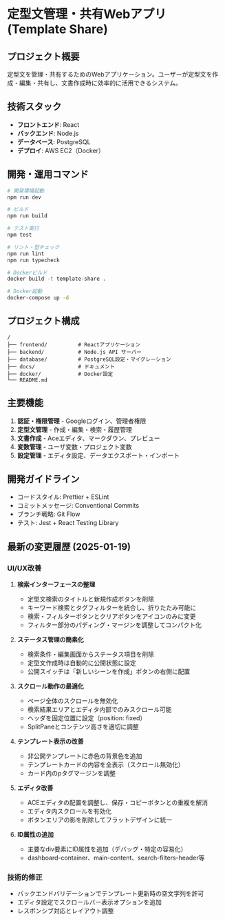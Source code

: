 # 定型文管理・共有Webアプリ (Template Share)

## プロジェクト概要
定型文を管理・共有するためのWebアプリケーション。ユーザーが定型文を作成・編集・共有し、文書作成時に効率的に活用できるシステム。

## 技術スタック
- **フロントエンド**: React
- **バックエンド**: Node.js
- **データベース**: PostgreSQL
- **デプロイ**: AWS EC2（Docker）

## 開発・運用コマンド
```bash
# 開発環境起動
npm run dev

# ビルド
npm run build

# テスト実行
npm test

# リント・型チェック
npm run lint
npm run typecheck

# Dockerビルド
docker build -t template-share .

# Docker起動
docker-compose up -d
```

## プロジェクト構成
```
/
├── frontend/          # Reactアプリケーション
├── backend/           # Node.js API サーバー
├── database/          # PostgreSQL設定・マイグレーション
├── docs/              # ドキュメント
├── docker/            # Docker設定
└── README.md
```

## 主要機能
1. **認証・権限管理** - Googleログイン、管理者権限
2. **定型文管理** - 作成・編集・検索・履歴管理
3. **文書作成** - Aceエディタ、マークダウン、プレビュー
4. **変数管理** - ユーザ変数・プロジェクト変数
5. **設定管理** - エディタ設定、データエクスポート・インポート

## 開発ガイドライン
- コードスタイル: Prettier + ESLint
- コミットメッセージ: Conventional Commits
- ブランチ戦略: Git Flow
- テスト: Jest + React Testing Library

## 最新の変更履歴 (2025-01-19)

### UI/UX改善
1. **検索インターフェースの整理**
   - 定型文検索のタイトルと新規作成ボタンを削除
   - キーワード検索とタグフィルターを統合し、折りたたみ可能に
   - 検索・フィルターボタンとクリアボタンをアイコンのみに変更
   - フィルター部分のパディング・マージンを調整してコンパクト化

2. **ステータス管理の簡素化**
   - 検索条件・編集画面からステータス項目を削除
   - 定型文作成時は自動的に公開状態に設定
   - 公開スイッチは「新しいシーンを作成」ボタンの右側に配置

3. **スクロール動作の最適化**
   - ページ全体のスクロールを無効化
   - 検索結果エリアとエディタ内部でのみスクロール可能
   - ヘッダを固定位置に設定（position: fixed）
   - SplitPaneとコンテンツ高さを適切に調整

4. **テンプレート表示の改善**
   - 非公開テンプレートに赤色の背景色を追加
   - テンプレートカードの内容を全表示（スクロール無効化）
   - カード内のpタグマージンを調整

5. **エディタ改善**
   - ACEエディタの配置を調整し、保存・コピーボタンとの重複を解消
   - エディタ内スクロールを有効化
   - ボタンエリアの影を削除してフラットデザインに統一

6. **ID属性の追加**
   - 主要なdiv要素にID属性を追加（デバッグ・特定の容易化）
   - dashboard-container、main-content、search-filters-header等

### 技術的修正
- バックエンドバリデーションでテンプレート更新時の空文字列を許可
- エディタ設定でスクロールバー表示オプションを追加
- レスポンシブ対応とレイアウト調整